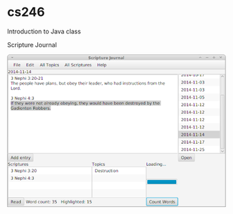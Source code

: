 cs246
=====

Introduction to Java class

Scripture Journal

![Screenshot](/src/Screenshots/1.png?raw=true "Scripture Journal Screenshot")

